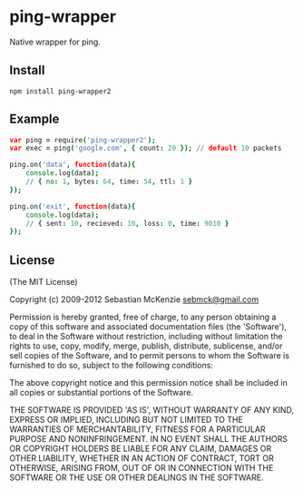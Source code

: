 # ping-wrapper #

Native wrapper for ping.

## Install ##

    npm install ping-wrapper2

## Example  ##

```coffeescript
var ping = require('ping-wrapper2');
var exec = ping('google.com', { count: 20 }); // default 10 packets

ping.on('data', function(data){
	console.log(data);
	// { no: 1, bytes: 64, time: 54, ttl: 1 }
});

ping.on('exit', function(data){
	console.log(data);
	// { sent: 10, recieved: 10, loss: 0, time: 9010 }
});
```

## License ##

(The MIT License)

Copyright (c) 2009-2012 Sebastian McKenzie <sebmck@gmail.com>

Permission is hereby granted, free of charge, to any person obtaining a copy of this software and associated documentation files (the 'Software'), to deal in the Software without restriction, including without limitation the rights to use, copy, modify, merge, publish, distribute, sublicense, and/or sell copies of the Software, and to permit persons to whom the Software is furnished to do so, subject to the following conditions:

The above copyright notice and this permission notice shall be included in all copies or substantial portions of the Software.

THE SOFTWARE IS PROVIDED 'AS IS', WITHOUT WARRANTY OF ANY KIND, EXPRESS OR IMPLIED, INCLUDING BUT NOT LIMITED TO THE WARRANTIES OF MERCHANTABILITY, FITNESS FOR A PARTICULAR PURPOSE AND NONINFRINGEMENT. IN NO EVENT SHALL THE AUTHORS OR COPYRIGHT HOLDERS BE LIABLE FOR ANY CLAIM, DAMAGES OR OTHER LIABILITY, WHETHER IN AN ACTION OF CONTRACT, TORT OR OTHERWISE, ARISING FROM, OUT OF OR IN CONNECTION WITH THE SOFTWARE OR THE USE OR OTHER DEALINGS IN THE SOFTWARE.